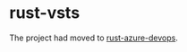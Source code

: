 # rust-vsts

The project had moved to [rust-azure-devops](https://github.com/spontoreau/rust-azure-devops).
